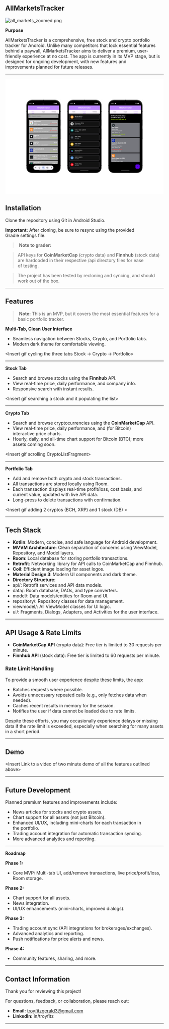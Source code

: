 ## **AllMarketsTracker**

![all_markets_zoomed.png](assets/all_markets_zoomed.png)

**Purpose**

AllMarketsTracker is a comprehensive, free stock and crypto portfolio tracker for Android. Unlike many competitors that lock essential features behind a paywall, AllMarketsTracker aims to deliver a premium, user-friendly experience at no cost. The app is currently in its MVP stage, but is designed for ongoing development, with new features and improvements planned for future releases.

---

![all_tabs.png](assets/all_tabs_bigger.png)

## **Installation**

Clone the repository using Git in Android Studio.

**Important:** After cloning, be sure to resync using the provided Gradle settings file.

> **Note to grader:**

> API keys for **CoinMarketCap** (crypto data) and **Finnhub** (stock data) are hardcoded in their respective /api directory files for ease of testing.

> The project has been tested by recloning and syncing, and should work out of the box.

---

## **Features**

> **Note:** This is an MVP, but it covers the most essential features for a basic portfolio tracker.

**Multi-Tab, Clean User Interface**

- Seamless navigation between Stocks, Crypto, and Portfolio tabs.
- Modern dark theme for comfortable viewing.

<Insert gif cycling the three tabs Stock → Crypto → Portfolio>

---

**Stock Tab**

- Search and browse stocks using the **Finnhub** API.
- View real-time price, daily performance, and company info.
- Responsive search with instant results.

<Insert gif searching a stock and it populating the list>

---

**Crypto Tab**

- Search and browse cryptocurrencies using the **CoinMarketCap** API.
- View real-time price, daily performance, and (for Bitcoin) interactive price charts.
- Hourly, daily, and all-time chart support for Bitcoin (BTC); more assets coming soon.

<Insert gif scrolling CryptoListFragment>

---

**Portfolio Tab**

- Add and remove both crypto and stock transactions.
- All transactions are stored locally using Room.
- Each transaction displays real-time profit/loss, cost basis, and current value, updated with live API data.
- Long-press to delete transactions with confirmation.

<Insert gif adding 2 cryptos (BCH, XRP) and 1 stock (DB) >

---

## **Tech Stack**

- **Kotlin**: Modern, concise, and safe language for Android development.
- **MVVM Architecture**: Clean separation of concerns using ViewModel, Repository, and Model layers.
- **Room**: Local database for storing portfolio transactions.
- **Retrofit**: Networking library for API calls to CoinMarketCap and Finnhub.
- **Coil**: Efficient image loading for asset logos.
- **Material Design 3**: Modern UI components and dark theme.
- **Directory Structure**:
- api/: Retrofit services and API data models.
- data/: Room database, DAOs, and type converters.
- model/: Data models/entities for Room and UI.
- repository/: Repository classes for data management.
- viewmodel/: All ViewModel classes for UI logic.
- ui/: Fragments, Dialogs, Adapters, and Activities for the user interface.

---

## API Usage & Rate Limits

- **CoinMarketCap API** (crypto data):
Free tier is limited to 30 requests per minute.
- **Finnhub API** (stock data):
Free tier is limited to 60 requests per minute.

### **Rate Limit Handling**

To provide a smooth user experience despite these limits, the app:

- Batches requests where possible.
- Avoids unnecessary repeated calls (e.g., only fetches data when needed).
- Caches recent results in memory for the session.
- Notifies the user if data cannot be loaded due to rate limits.

Despite these efforts, you may occasionally experience delays or missing data if the rate limit is exceeded, especially when searching for many assets in a short period.

---

## **Demo**

<Insert Link to a video of two minute demo of all the features outlined above>

---

## **Future Development**

Planned premium features and improvements include:

- News articles for stocks and crypto assets.
- Chart support for all assets (not just Bitcoin).
- Enhanced UI/UX, including mini-charts for each transaction in the portfolio.
- Trading account integration for automatic transaction syncing.
- More advanced analytics and reporting.

---

**Roadmap**

**Phase 1:**

- Core MVP: Multi-tab UI, add/remove transactions, live price/profit/loss, Room storage.

**Phase 2:**

- Chart support for all assets.
- News integration.
- UI/UX enhancements (mini-charts, improved dialogs).

**Phase 3:**

- Trading account sync (API integrations for brokerages/exchanges).
- Advanced analytics and reporting.
- Push notifications for price alerts and news.

**Phase 4:**

- Community features, sharing, and more.

---

## **Contact Information**

Thank you for reviewing this project!

For questions, feedback, or collaboration, please reach out:

- **Email:** troyfitzgerald3@gmail.com
- **LinkedIn:** in/troyfitz

---